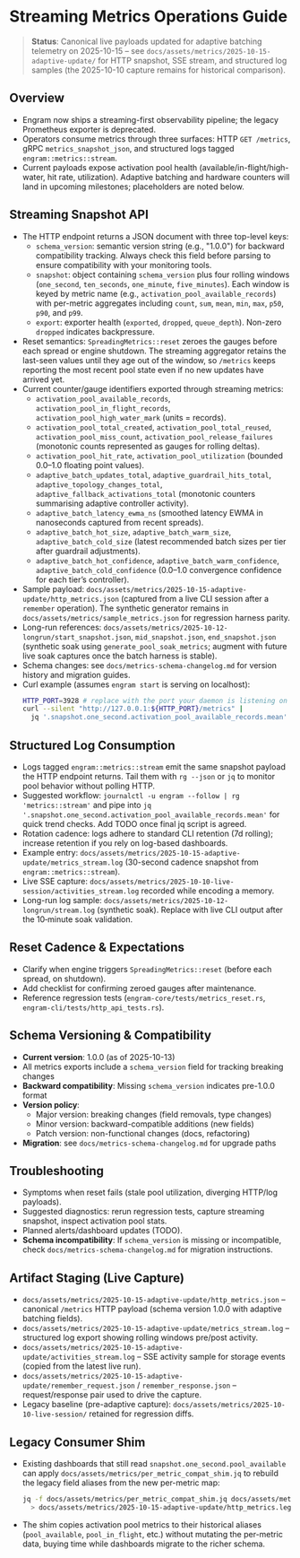 # Streaming Metrics Operations Guide

> **Status**: Canonical live payloads updated for adaptive batching telemetry on 2025-10-15 – see `docs/assets/metrics/2025-10-15-adaptive-update/` for HTTP snapshot, SSE stream, and structured log samples (the 2025-10-10 capture remains for historical comparison).

## Overview
- Engram now ships a streaming-first observability pipeline; the legacy Prometheus exporter is deprecated.
- Operators consume metrics through three surfaces: HTTP `GET /metrics`, gRPC `metrics_snapshot_json`, and structured logs tagged `engram::metrics::stream`.
- Current payloads expose activation pool health (available/in-flight/high-water, hit rate, utilization). Adaptive batching and hardware counters will land in upcoming milestones; placeholders are noted below.

## Streaming Snapshot API
- The HTTP endpoint returns a JSON document with three top-level keys:
  - `schema_version`: semantic version string (e.g., "1.0.0") for backward compatibility tracking. Always check this field before parsing to ensure compatibility with your monitoring tools.
  - `snapshot`: object containing `schema_version` plus four rolling windows (`one_second`, `ten_seconds`, `one_minute`, `five_minutes`). Each window is keyed by metric name (e.g., `activation_pool_available_records`) with per-metric aggregates including `count`, `sum`, `mean`, `min`, `max`, `p50`, `p90`, and `p99`.
  - `export`: exporter health (`exported`, `dropped`, `queue_depth`). Non-zero `dropped` indicates backpressure.
- Reset semantics: `SpreadingMetrics::reset` zeroes the gauges before each spread or engine shutdown. The streaming aggregator retains the last-seen values until they age out of the window, so `/metrics` keeps reporting the most recent pool state even if no new updates have arrived yet.
- Current counter/gauge identifiers exported through streaming metrics:
  - `activation_pool_available_records`, `activation_pool_in_flight_records`, `activation_pool_high_water_mark` (units = records).
  - `activation_pool_total_created`, `activation_pool_total_reused`, `activation_pool_miss_count`, `activation_pool_release_failures` (monotonic counts represented as gauges for rolling deltas).
  - `activation_pool_hit_rate`, `activation_pool_utilization` (bounded 0.0–1.0 floating point values).
  - `adaptive_batch_updates_total`, `adaptive_guardrail_hits_total`, `adaptive_topology_changes_total`, `adaptive_fallback_activations_total` (monotonic counters summarising adaptive controller activity).
  - `adaptive_batch_latency_ewma_ns` (smoothed latency EWMA in nanoseconds captured from recent spreads).
  - `adaptive_batch_hot_size`, `adaptive_batch_warm_size`, `adaptive_batch_cold_size` (latest recommended batch sizes per tier after guardrail adjustments).
  - `adaptive_batch_hot_confidence`, `adaptive_batch_warm_confidence`, `adaptive_batch_cold_confidence` (0.0–1.0 convergence confidence for each tier’s controller).
- Sample payload: `docs/assets/metrics/2025-10-15-adaptive-update/http_metrics.json` (captured from a live CLI session after a `remember` operation). The synthetic generator remains in `docs/assets/metrics/sample_metrics.json` for regression harness parity.
- Long-run references: `docs/assets/metrics/2025-10-12-longrun/start_snapshot.json`, `mid_snapshot.json`, `end_snapshot.json` (synthetic soak using `generate_pool_soak_metrics`; augment with future live soak captures once the batch harness is stable).
- Schema changes: see `docs/metrics-schema-changelog.md` for version history and migration guides.
- Curl example (assumes `engram start` is serving on localhost):
  ```bash
  HTTP_PORT=3928 # replace with the port your daemon is listening on
  curl --silent "http://127.0.0.1:${HTTP_PORT}/metrics" |
    jq '.snapshot.one_second.activation_pool_available_records.mean'
  ```

## Structured Log Consumption
- Logs tagged `engram::metrics::stream` emit the same snapshot payload the HTTP endpoint returns. Tail them with `rg --json` or `jq` to monitor pool behavior without polling HTTP.
- Suggested workflow: `journalctl -u engram --follow | rg 'metrics::stream'` and pipe into `jq '.snapshot.one_second.activation_pool_available_records.mean'` for quick trend checks. Add TODO once final jq script is agreed.
- Rotation cadence: logs adhere to standard CLI retention (7d rolling); increase retention if you rely on log-based dashboards.
- Example entry: `docs/assets/metrics/2025-10-15-adaptive-update/metrics_stream.log` (30-second cadence snapshot from `engram::metrics::stream`).
- Live SSE capture: `docs/assets/metrics/2025-10-10-live-session/activities_stream.log` recorded while encoding a memory.
- Long-run log sample: `docs/assets/metrics/2025-10-12-longrun/stream.log` (synthetic soak). Replace with live CLI output after the 10‑minute soak validation.

## Reset Cadence & Expectations
- Clarify when engine triggers `SpreadingMetrics::reset` (before each spread, on shutdown).
- Add checklist for confirming zeroed gauges after maintenance.
- Reference regression tests (`engram-core/tests/metrics_reset.rs`, `engram-cli/tests/http_api_tests.rs`).

## Schema Versioning & Compatibility
- **Current version**: 1.0.0 (as of 2025-10-13)
- All metrics exports include a `schema_version` field for tracking breaking changes
- **Backward compatibility**: Missing `schema_version` indicates pre-1.0.0 format
- **Version policy**:
  - Major version: breaking changes (field removals, type changes)
  - Minor version: backward-compatible additions (new fields)
  - Patch version: non-functional changes (docs, refactoring)
- **Migration**: see `docs/metrics-schema-changelog.md` for upgrade paths

## Troubleshooting
- Symptoms when reset fails (stale pool utilization, diverging HTTP/log payloads).
- Suggested diagnostics: rerun regression tests, capture streaming snapshot, inspect activation pool stats.
- Planned alerts/dashboard updates (TODO).
- **Schema incompatibility**: If `schema_version` is missing or incompatible, check `docs/metrics-schema-changelog.md` for migration instructions.

## Artifact Staging (Live Capture)
- `docs/assets/metrics/2025-10-15-adaptive-update/http_metrics.json` – canonical `/metrics` HTTP payload (schema version 1.0.0 with adaptive batching fields).
- `docs/assets/metrics/2025-10-15-adaptive-update/metrics_stream.log` – structured log export showing rolling windows pre/post activity.
- `docs/assets/metrics/2025-10-15-adaptive-update/activities_stream.log` – SSE activity sample for storage events (copied from the latest live run).
- `docs/assets/metrics/2025-10-15-adaptive-update/remember_request.json` / `remember_response.json` – request/response pair used to drive the capture.
- Legacy baseline (pre-adaptive capture): `docs/assets/metrics/2025-10-10-live-session/` retained for regression diffs.

## Legacy Consumer Shim
- Existing dashboards that still read `snapshot.one_second.pool_available` can apply `docs/assets/metrics/per_metric_compat_shim.jq` to rebuild the legacy field aliases from the new per-metric map:
  ```bash
  jq -f docs/assets/metrics/per_metric_compat_shim.jq docs/assets/metrics/2025-10-15-adaptive-update/http_metrics.json \
    > docs/assets/metrics/2025-10-15-adaptive-update/http_metrics.legacy.json
  ```
- The shim copies activation pool metrics to their historical aliases (`pool_available`, `pool_in_flight`, etc.) without mutating the per-metric data, buying time while dashboards migrate to the richer schema.
